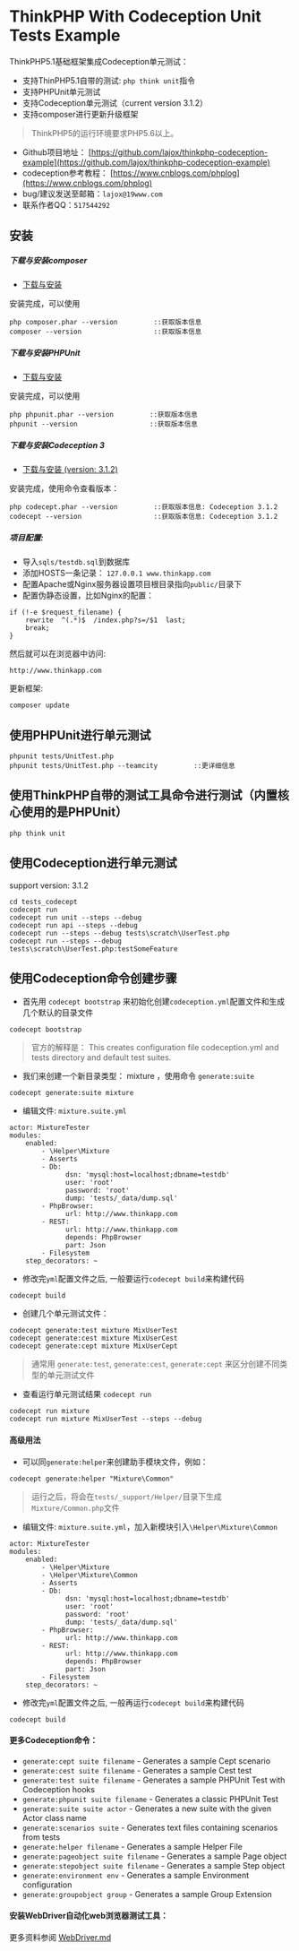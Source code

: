 ThinkPHP With Codeception Unit Tests Example
===============


ThinkPHP5.1基础框架集成Codeception单元测试：

 + 支持ThinPHP5.1自带的测试: `php think unit`指令
 + 支持PHPUnit单元测试
 + 支持Codeception单元测试（current version 3.1.2）
 + 支持composer进行更新升级框架

> ThinkPHP5的运行环境要求PHP5.6以上。

* Github项目地址： [https://github.com/lajox/thinkphp-codeception-example](https://github.com/lajox/thinkphp-codeception-example)
* codeception参考教程： [https://www.cnblogs.com/phplog](https://www.cnblogs.com/phplog)
* bug/建议发送至邮箱：`lajox@19www.com`
* 联系作者QQ：`517544292`

## 安装

##### 下载与安装composer

+ [下载与安装](https://getcomposer.org/download/)

安装完成，可以使用

~~~
php composer.phar --version         ::获取版本信息
composer --version                  ::获取版本信息
~~~

##### 下载与安装PHPUnit 

+ [下载与安装](https://phpunit.de/getting-started/phpunit-8.html)

安装完成，可以使用

~~~
php phpunit.phar --version         ::获取版本信息
phpunit --version                  ::获取版本信息
~~~

##### 下载与安装Codeception 3

+ [下载与安装 (version: 3.1.2)](https://codeception.com/builds)

安装完成，使用命令查看版本：

~~~
php codecept.phar --version         ::获取版本信息: Codeception 3.1.2
codecept --version                  ::获取版本信息: Codeception 3.1.2
~~~

##### 项目配置:

+ 导入`sqls/testdb.sql`到数据库
+ 添加HOSTS一条记录： `127.0.0.1 www.thinkapp.com`
+ 配置Apache或Nginx服务器设置项目根目录指向`public/`目录下
+ 配置伪静态设置，比如Nginx的配置：

~~~
if (!-e $request_filename) {
	rewrite  ^(.*)$  /index.php?s=/$1  last;
	break;
}
~~~

然后就可以在浏览器中访问:
~~~
http://www.thinkapp.com
~~~

更新框架:
~~~
composer update
~~~


## 使用PHPUnit进行单元测试

~~~
phpunit tests/UnitTest.php
phpunit tests/UnitTest.php --teamcity         ::更详细信息
~~~

## 使用ThinkPHP自带的测试工具命令进行测试（内置核心使用的是PHPUnit）

~~~
php think unit
~~~

## 使用Codeception进行单元测试

support version: 3.1.2

~~~
cd tests_codecept
codecept run
codecept run unit --steps --debug
codecept run api --steps --debug
codecept run --steps --debug tests\scratch\UserTest.php
codecept run --steps --debug tests\scratch\UserTest.php:testSomeFeature
~~~

## 使用Codeception命令创建步骤

+ 首先用 `codecept bootstrap` 来初始化创建`codeception.yml`配置文件和生成几个默认的目录文件

~~~
codecept bootstrap
~~~

> 官方的解释是： This creates configuration file codeception.yml and tests directory and default test suites.

+ 我们来创建一个新目录类型： mixture ，使用命令 `generate:suite`

~~~
codecept generate:suite mixture
~~~

+ 编辑文件: `mixture.suite.yml`

~~~
actor: MixtureTester
modules:
    enabled:
        - \Helper\Mixture
        - Asserts
        - Db:
              dsn: 'mysql:host=localhost;dbname=testdb'
              user: 'root'
              password: 'root'
              dump: 'tests/_data/dump.sql'
        - PhpBrowser:
              url: http://www.thinkapp.com
        - REST:
              url: http://www.thinkapp.com
              depends: PhpBrowser
              part: Json
        - Filesystem
    step_decorators: ~
~~~

+ 修改完`yml`配置文件之后, 一般要运行`codecept build`来构建代码

~~~
codecept build
~~~

+ 创建几个单元测试文件：

~~~
codecept generate:test mixture MixUserTest
codecept generate:cest mixture MixUserCest
codecept generate:cept mixture MixUserCept
~~~

> 通常用 `generate:test`, `generate:cest`, `generate:cept` 来区分创建不同类型的单元测试文件

+ 查看运行单元测试结果 `codecept run`

~~~
codecept run mixture
codecept run mixture MixUserTest --steps --debug
~~~

#### 高级用法

+ 可以同`generate:helper`来创建助手模块文件，例如：

~~~
codecept generate:helper "Mixture\Common"
~~~

> 运行之后，将会在`tests/_support/Helper/`目录下生成`Mixture/Common.php`文件

+ 编辑文件: `mixture.suite.yml`，加入新模块引入`\Helper\Mixture\Common`

~~~
actor: MixtureTester
modules:
    enabled:
        - \Helper\Mixture
        - \Helper\Mixture\Common
        - Asserts
        - Db:
              dsn: 'mysql:host=localhost;dbname=testdb'
              user: 'root'
              password: 'root'
              dump: 'tests/_data/dump.sql'
        - PhpBrowser:
              url: http://www.thinkapp.com
        - REST:
              url: http://www.thinkapp.com
              depends: PhpBrowser
              part: Json
        - Filesystem
    step_decorators: ~
~~~

+ 修改完`yml`配置文件之后, 一般再运行`codecept build`来构建代码

~~~
codecept build
~~~

#### 更多Codeception命令：

* `generate:cept suite filename` - Generates a sample Cept scenario
* `generate:cest suite filename` - Generates a sample Cest test
* `generate:test suite filename` - Generates a sample PHPUnit Test with Codeception hooks
* `generate:phpunit suite filename` - Generates a classic PHPUnit Test
* `generate:suite suite actor` - Generates a new suite with the given Actor class name
* `generate:scenarios suite` - Generates text files containing scenarios from tests
* `generate:helper filename` - Generates a sample Helper File
* `generate:pageobject suite filename` - Generates a sample Page object
* `generate:stepobject suite filename` - Generates a sample Step object
* `generate:environment env` - Generates a sample Environment configuration
* `generate:groupobject group` - Generates a sample Group Extension

#### 安装WebDriver自动化web浏览器测试工具：

更多资料参阅 [WebDriver.md](WebDriver.md)
